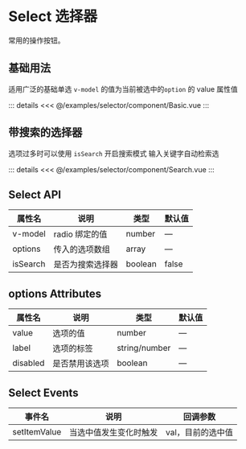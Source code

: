 <script setup>
import Basic from './component/Basic.vue'
import Search from './component/Search.vue'
</script>

# Select 选择器

常用的操作按钮。

## 基础用法

适用广泛的基础单选 `v-model` 的值为当前被选中的`option` 的 value 属性值

<Demo>
<Basic/>

::: details
<<< @/examples/selector/component/Basic.vue
:::
</Demo>


## 带搜索的选择器

选项过多时可以使用 `isSearch` 开启搜索模式 输入关键字自动检索选
<Demo>
<Search/>

::: details
<<< @/examples/selector/component/Search.vue
:::
</Demo>


## Select API

| 属性名   | 说明             | 类型    | 默认值 |
| -------- | ---------------- | ------- | ------ |
| v-model  | radio 绑定的值   | number  | —      |
| options  | 传入的选项数组   | array   | —      |
| isSearch | 是否为搜索选择器 | boolean | false  |

## options Attributes

| 属性名   | 说明           | 类型          | 默认值 |
| -------- | -------------- | ------------- | ------ |
| value    | 选项的值       | number        | —      |
| label    | 选项的标签     | string/number | —      |
| disabled | 是否禁用该选项 | boolean       | —      |

## Select Events

| 事件名       | 说明                 | 回调参数          |
| ------------ | -------------------- | ----------------- |
| setItemValue | 当选中值发生变化时触发 | val，目前的选中值 |

